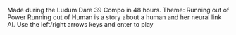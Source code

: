 Made during the Ludum Dare 39 Compo in 48 hours. Theme: Running out of Power
Running out of Human is a story about a human and her neural link AI.  Use the left/right arrows keys and enter to play

